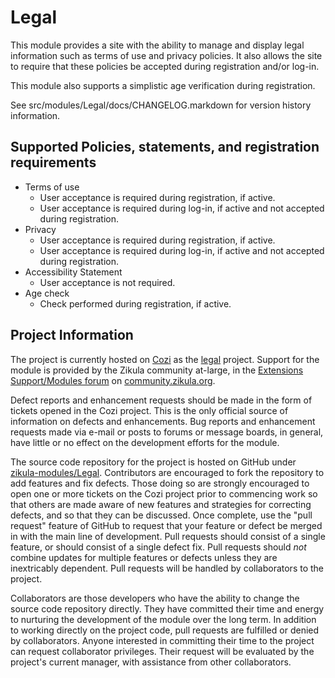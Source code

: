 Legal
=====

This module provides a site with the ability to manage and display legal information such as terms of use
and privacy policies. It also allows the site to require that these policies be accepted during registration
and/or log-in.

This module also supports a simplistic age verification during registration.

See src/modules/Legal/docs/CHANGELOG.markdown for version history information.

Supported Policies, statements, and registration requirements
-------------------------------------------------------------
 * Terms of use
   * User acceptance is required during registration, if active.
   * User acceptance is required during log-in, if active and not accepted during registration.
 * Privacy
   * User acceptance is required during registration, if active.
   * User acceptance is required during log-in, if active and not accepted during registration.
 * Accessibility Statement
   * User acceptance is not required.
 * Age check
   * Check performed during registration, if active.

Project Information
-------------------
The project is currently hosted on [Cozi](http://code.zikula.org) as the
[legal](http://code.zikula.org/legal) project. Support for the module is provided
by the Zikula community at-large, in the
[Extensions Support/Modules forum](http://community.zikula.org/module-Forum-viewforum-forum-23.htm)
on [community.zikula.org](http://community.zikula.org).

Defect reports and enhancement requests should be made in the form of tickets
opened in the Cozi project. This is the only official source of information on
defects and enhancements. Bug reports and enhancement requests made via e-mail or
posts to forums or message boards, in general, have little or no effect on the
development efforts for the module.

The source code repository for the project is hosted on GitHub under 
[zikula-modules/Legal](http://www.github.com/zikula-modules/legal). Contributors
are encouraged to fork the repository to add features and fix defects. Those
doing so are strongly encouraged to open one or more tickets on the Cozi project prior
to commencing work so that others are made aware of new features and strategies for correcting
defects, and so that they can be discussed. Once complete, use the "pull request" feature of
GitHub to request that your feature or defect be merged in with the main line of development.
Pull requests should consist of a single feature, or should consist of a single defect fix.
Pull requests should *not* combine updates for multiple features or defects unless they are
inextricably dependent. Pull requests will be handled by collaborators to the project.

Collaborators are those developers who have the ability to change the source code repository directly.
They have committed their time and energy to nurturing the development of the module over the
long term. In addition to working directly on the project code, pull requests are fulfilled or
denied by collaborators. Anyone interested in committing their time to the project can request
collaborator privileges. Their request will be evaluated by the project's current manager, with
assistance from other collaborators.
